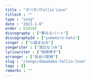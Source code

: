 ```yaml
---
title : "ダバダバFallin'Love"
titlech : ""
type : "song"
date : "2021-1-8"
order : 620102
discography : ["夢みるハート"]
discographyId : ["yumemiru-hato"]
singer : ["小森まなみ"]
songwriter : ["渡辺なつみ"]
lyricwriter : ["岡崎律子"]
arranger : ["長谷川智樹"]
slug : "/songs/dabadaba-fallin-love"
tags : []
remarks : ""
---
```


